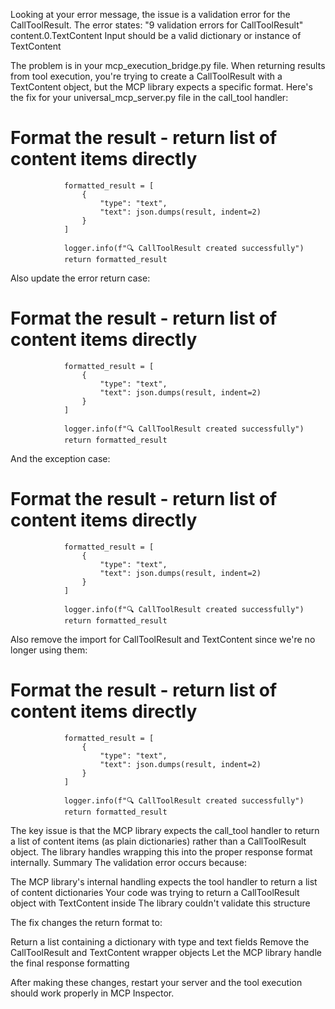 Looking at your error message, the issue is a validation error for the CallToolResult. The error states:
"9 validation errors for CallToolResult"
content.0.TextContent
  Input should be a valid dictionary or instance of TextContent

The problem is in your mcp_execution_bridge.py file. When returning results from tool execution, you're trying to create a CallToolResult with a TextContent object, but the MCP library expects a specific format.
Here's the fix for your universal_mcp_server.py file in the call_tool handler:
 # Format the result - return list of content items directly
                formatted_result = [
                    {
                        "type": "text",
                        "text": json.dumps(result, indent=2)
                    }
                ]
                
                logger.info(f"🔍 CallToolResult created successfully")
                return formatted_result

Also update the error return case:
  # Format the result - return list of content items directly
                formatted_result = [
                    {
                        "type": "text",
                        "text": json.dumps(result, indent=2)
                    }
                ]
                
                logger.info(f"🔍 CallToolResult created successfully")
                return formatted_result


And the exception case:
  # Format the result - return list of content items directly
                formatted_result = [
                    {
                        "type": "text",
                        "text": json.dumps(result, indent=2)
                    }
                ]
                
                logger.info(f"🔍 CallToolResult created successfully")
                return formatted_result


Also remove the import for CallToolResult and TextContent since we're no longer using them:
# Format the result - return list of content items directly
                formatted_result = [
                    {
                        "type": "text",
                        "text": json.dumps(result, indent=2)
                    }
                ]
                
                logger.info(f"🔍 CallToolResult created successfully")
                return formatted_result

The key issue is that the MCP library expects the call_tool handler to return a list of content items (as plain dictionaries) rather than a CallToolResult object. The library handles wrapping this into the proper response format internally.
Summary
The validation error occurs because:

The MCP library's internal handling expects the tool handler to return a list of content dictionaries
Your code was trying to return a CallToolResult object with TextContent inside
The library couldn't validate this structure

The fix changes the return format to:

Return a list containing a dictionary with type and text fields
Remove the CallToolResult and TextContent wrapper objects
Let the MCP library handle the final response formatting

After making these changes, restart your server and the tool execution should work properly in MCP Inspector.